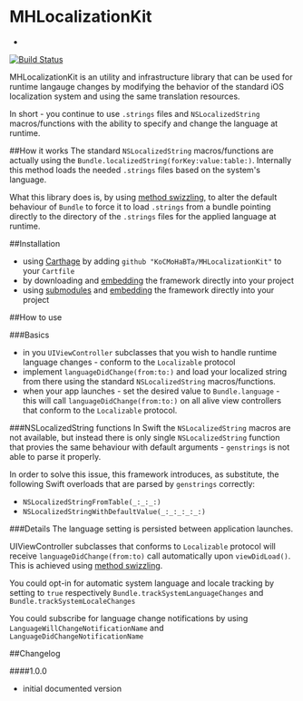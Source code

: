 # MHLocalizationKit
-
[![Build Status](https://www.bitrise.io/app/30c4f76c994e2aca.svg?token=KKyPMOYgvonCprz41SeoKg&branch=master)](https://www.bitrise.io/app/30c4f76c994e2aca)

[method swizzling]:
https://www.google.bg/url?sa=t&rct=j&q=&esrc=s&source=web&cd=1&ved=0ahUKEwiC5POo3dbSAhWF1hoKHSWuAswQFggaMAA&url=http%3A%2F%2Fnshipster.com%2Fmethod-swizzling%2F&usg=AFQjCNGmVmqs_9prQvsgkkXKW2lT5HM-YA

MHLocalizationKit is an utility and infrastructure library that can be used for runtime langauge changes by modifying the behavior of the standard iOS localization system and using the same translation resources.

In short - you continue to use `.strings` files and `NSLocalizedString` macros/functions with the ability to specify and change the language at runtime.

##How it works
The standard `NSLocalizedString` macros/functions are actually using the `Bundle.localizedString(forKey:value:table:)`. Internally this method loads the needed `.strings` files based on the system's language.

What this library does is, by using [method swizzling], to alter the default behaviour of `Bundle` to force it to load `.strings` from a bundle pointing directly to the directory of the `.strings` files for the applied language at runtime.

##Installation

[embedding]:
https://developer.apple.com/library/content/technotes/tn2435/_index.html#//apple_ref/doc/uid/DTS40017543-CH1-PROJ_CONFIG-APPS_WITH_MULTIPLE_XCODE_PROJECTS

- using [Carthage]() by adding `github "KoCMoHaBTa/MHLocalizationKit"` to your `Cartfile`
- by downloading and [embedding] the framework directly into your project
- using [submodules](http://git-scm.com/docs/git-submodule) and [embedding] the framework directly into your project

##How to use

###Basics
- in you `UIViewController` subclasses that you wish to handle runtime language changes - conform to the `Localizable` protocol
- implement `languageDidChange(from:to:)` and load your localized string from there using the standard `NSLocalizedString` macros/functions.
- when your app launches - set the desired value to `Bundle.language` - this will call `languageDidChange(from:to:)` on all alive view controllers that conform to the `Localizable` protocol.

###NSLocalizedString functions
In Swift the `NSLocalizedString` macros are not available, but instead there is only single `NSLocalizedString` function that provies the same behaviour with default arguments - `genstrings` is not able to parse it properly.

In order to solve this issue, this framework introduces, as substitute, the following Swift overloads that are parsed by `genstrings` correctly:

- `NSLocalizedStringFromTable(_:_:_:)`
- `NSLocalizedStringWithDefaultValue(_:_:_:_:_:)`

###Details
The language setting is persisted between application launches.

UIViewController subclasses that conforms to `Localizable` protocol will receive `languageDidChange(from:to)` call automatically upon `viewDidLoad()`. This is achieved using [method swizzling].

You could opt-in for automatic system language and locale tracking by setting to `true` respectively `Bundle.trackSystemLanguageChanges` and `Bundle.trackSystemLocaleChanges`

You could subscribe for language change notifications by using `LanguageWillChangeNotificationName` and `LanguageDidChangeNotificationName`

##Changelog

####1.0.0
- initial documented version
